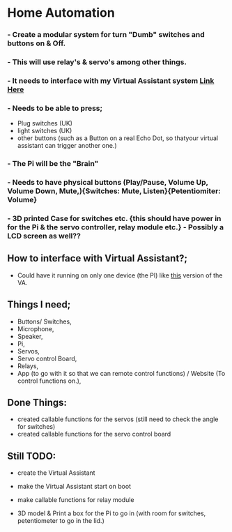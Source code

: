 # Home Automation
### - Create a modular system for turn **"Dumb"** switches and buttons on & Off.
### - This will use relay's & servo's among other things.
### - It needs to interface with my Virtual Assistant system [Link Here](https://github.com/TechyYodaCoder/Virtual_Assistant_Modular)
### - Needs to be able to press;
- Plug switches (UK)
- light switches (UK)
- other buttons (such as a Button on a real Echo Dot, so thatyour virtual assistant can trigger another one.)


### - The Pi will be the **"Brain"**
### - Needs to have physical buttons (Play/Pause, Volume Up, Volume Down, Mute,){Switches: Mute, Listen}{Petentiomiter: Volume}
### - 3D printed Case for switches etc. {this should have power in for the Pi & the servo controller, relay module etc.} - Possibly a LCD screen as well??


## How to interface with Virtual Assistant?;
- Could have it running on only one device (the PI) like [this](https://github.com/TechyYodaCoder/Virtual_Assistant_Computer_Only) version of the VA.


## Things I need;
- Buttons/ Switches,
- Microphone,
- Speaker,
- Pi,
- Servos,
- Servo control Board,
- Relays,
- App (to go with it so that we can remote control functions) / Website (To control functions on.),



## Done Things:
- created callable functions for the servos (still need to check the angle for switches)
- created callable functions for the servo control board


## Still TODO:
- create the Virtual Assistant
- make the Virtual Assistant start on boot

- make callable functions for relay module

- 3D model & Print a box for the Pi to go in (with room for switches, petentiometer to go in the lid.)
